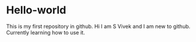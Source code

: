 # Hello-world
This is my first repository in github. 
Hi I am S Vivek and I am new to github. Currently learning how to use it.
